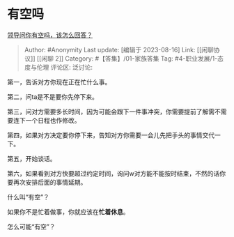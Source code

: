 # 有空吗
[领导问你有空吗，该怎么回答？](https://www.zhihu.com/question/302837772/answer/2405873879)

> Author: #Anonymity
> Last update: [编辑于 2023-08-16]
> Link: [[闲聊协议]] [[闲聊 2]]
> Category: #【答集】/01-家族答集
> Tag: #4-职业发展/1-态度与伦理
> 评论区:
> 泛讨论:

第一，告诉对方你现在正在忙什么事。

第二，问ta是不是要你先停下来。

第三，问对方需要多长时间，因为可能会跟下一件事冲突，你需要提前了解需不需要连下一个日程也作修改。

第四，如果对方决定要你停下来，告知对方你需要一会儿先把手头的事情交代一下。

第五，开始谈话。

第六，如果看到对方快要超过约定时间，询问w对方能不能按时结束，不然的话你要再次安排后面的事情延期。

什么叫“有空”？

如果你不是忙着做事，你就应该在**忙着休息**。

怎么可能“有空”？
